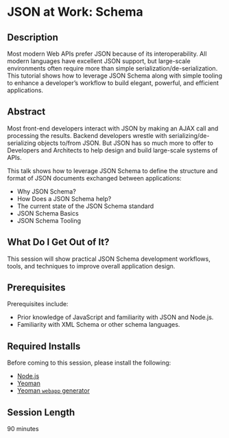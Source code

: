 JSON at Work: Schema
====================

## Description
Most modern Web APIs prefer JSON because of its interoperability. All modern languages have excellent JSON support, but large-scale environments often require more than simple serialization/de-serialization. This tutorial shows how to leverage JSON Schema along with simple tooling to enhance a developer’s workflow to build elegant, powerful, and efficient applications.

## Abstract
Most front-end developers interact with JSON by making an AJAX call and processing the results. Backend developers wrestle with serializing/de-serializing objects to/from JSON. But JSON has so much more to offer to Developers and Architects to help design and build large-scale systems of APIs.

This talk shows how to leverage JSON Schema to define the structure and format of JSON documents exchanged between applications:
* Why JSON Schema?
* How Does a JSON Schema help?
* The current state of the JSON Schema standard
* JSON Schema Basics
* JSON Schema Tooling

## What Do I Get Out of It?
This session will show practical JSON Schema development workflows, tools, and techniques to improve overall application design.

## Prerequisites
Prerequisites include:
* Prior knowledge of JavaScript and familiarity with JSON and Node.js.
* Familiarity with XML Schema or other schema languages.

## Required Installs
Before coming to this session, please install the following:
* [Node.js](https://github.com/tmarrs/json-at-work/blob/master/appendix-a/Appendix-A-README.md#installing-nodejs)
* [Yeoman](https://github.com/tmarrs/json-at-work/blob/master/appendix-a/Appendix-A-README.md#installing-yeoman)
* [Yeoman `webapp` generator](https://github.com/tmarrs/json-at-work/blob/master/appendix-a/Appendix-A-README.md#installing-the-webapp-yeoman-generator)

## Session Length
90 minutes
